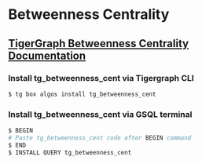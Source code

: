 # Betweenness Centrality
## [TigerGraph Betweenness Centrality Documentation](https://docs.tigergraph.com/tigergraph-platform-overview/graph-algorithm-library#betweenness-centrality)

### Install tg_betweenness_cent via Tigergraph CLI

```bash
$ tg box algos install tg_betweenness_cent
```

### Install tg_betweenness_cent via GSQL terminal

```bash
$ BEGIN
# Paste tg_betweenness_cent code after BEGIN command
$ END 
$ INSTALL QUERY tg_betweenness_cent
```